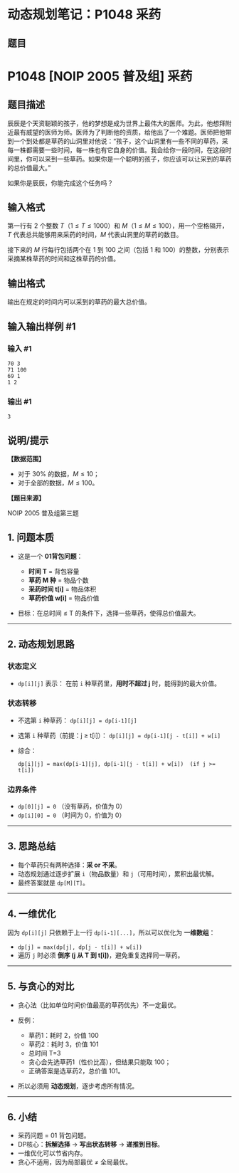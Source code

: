 # 动态规划笔记：P1048 采药
## 题目
# P1048 [NOIP 2005 普及组] 采药

## 题目描述

辰辰是个天资聪颖的孩子，他的梦想是成为世界上最伟大的医师。为此，他想拜附近最有威望的医师为师。医师为了判断他的资质，给他出了一个难题。医师把他带到一个到处都是草药的山洞里对他说：“孩子，这个山洞里有一些不同的草药，采每一株都需要一些时间，每一株也有它自身的价值。我会给你一段时间，在这段时间里，你可以采到一些草药。如果你是一个聪明的孩子，你应该可以让采到的草药的总价值最大。”


如果你是辰辰，你能完成这个任务吗？

## 输入格式

第一行有 $2$ 个整数 $T$（$1 \le T \le 1000$）和 $M$（$1 \le  M \le 100$），用一个空格隔开，$T$ 代表总共能够用来采药的时间，$M$ 代表山洞里的草药的数目。

接下来的 $M$ 行每行包括两个在 $1$ 到 $100$ 之间（包括 $1$ 和 $100$）的整数，分别表示采摘某株草药的时间和这株草药的价值。

## 输出格式

输出在规定的时间内可以采到的草药的最大总价值。

## 输入输出样例 #1

### 输入 #1

```
70 3
71 100
69 1
1 2
```

### 输出 #1

```
3
```

## 说明/提示

**【数据范围】**

- 对于 $30\%$ 的数据，$M \le 10$；
- 对于全部的数据，$M \le 100$。 

**【题目来源】**
 
NOIP 2005 普及组第三题



## 1. 问题本质

* 这是一个 **01背包问题**：

  * **时间 T** = 背包容量
  * **草药 M 种** = 物品个数
  * **采药时间 t\[i]** = 物品体积
  * **草药价值 w\[i]** = 物品价值
* 目标：在总时间 ≤ T 的条件下，选择一些草药，使得总价值最大。

---

## 2. 动态规划思路

### 状态定义

* `dp[i][j]` 表示：
  在前 `i` 种草药里，**用时不超过 j** 时，能得到的最大价值。

### 状态转移

* 不选第 `i` 种草药：
  `dp[i][j] = dp[i-1][j]`
* 选第 `i` 种草药（前提：j ≥ t\[i]）：
  `dp[i][j] = dp[i-1][j - t[i]] + w[i]`
* 综合：

  ```
  dp[i][j] = max(dp[i-1][j], dp[i-1][j - t[i]] + w[i])  (if j >= t[i])
  ```

### 边界条件

* `dp[0][j] = 0` （没有草药，价值为 0）
* `dp[i][0] = 0` （时间为 0，价值为 0）

---

## 3. 思路总结

* 每个草药只有两种选择：**采 or 不采**。
* 动态规划通过逐步扩展 `i`（物品数量）和 `j`（可用时间），累积出最优解。
* 最终答案就是 `dp[M][T]`。

---

## 4. 一维优化

因为 `dp[i][j]` 只依赖于上一行 `dp[i-1][...]`，所以可以优化为 **一维数组**：

* `dp[j] = max(dp[j], dp[j - t[i]] + w[i])`
* 遍历 `j` 时必须 **倒序 (j 从 T 到 t\[i])**，避免重复选择同一草药。

---

## 5. 与贪心的对比

* 贪心法（比如单位时间价值最高的草药优先）不一定最优。
* 反例：

  * 草药1：耗时 2，价值 100
  * 草药2：耗时 3，价值 101
  * 总时间 T=3
  * 贪心会先选草药1（性价比高），但结果只能取 100；
  * 正确答案是选草药2，总价值 101。
* 所以必须用 **动态规划**，逐步考虑所有情况。

---

## 6. 小结

* 采药问题 = 01 背包问题。
* DP核心：**拆解选择** → **写出状态转移** → **递推到目标**。
* 一维优化可以节省内存。
* 贪心不适用，因为局部最优 ≠ 全局最优。
